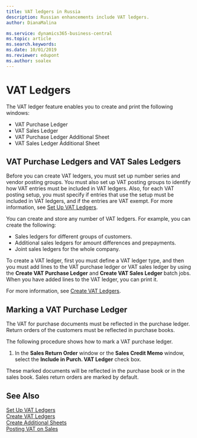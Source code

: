 ```yaml
---
title: VAT ledgers in Russia
description: Russian enhancements include VAT ledgers.
author: DianaMalina

ms.service: dynamics365-business-central
ms.topic: article
ms.search.keywords:
ms.date: 10/01/2019
ms.reviewer: edupont
ms.author: soalex
---
```


# VAT Ledgers

The VAT ledger feature enables you to create and print the following windows:

- VAT Purchase Ledger
- VAT Sales Ledger
- VAT Purchase Ledger Additional Sheet
- VAT Sales Ledger Additional Sheet

## VAT Purchase Ledgers and VAT Sales Ledgers

Before you can create VAT ledgers, you must set up number series and vendor posting groups. You must also set up VAT posting groups to identify how VAT entries must be included in VAT ledgers. Also, for each VAT posting setup, you must specify if entries that use the setup must be included in VAT ledgers, and if the entries are VAT exempt. For more information, see [Set Up VAT Ledgers](How-to-Set-Up-VAT-Ledgers.md).

You can create and store any number of VAT ledgers. For example, you can create the following: 

- Sales ledgers for different groups of customers.
- Additional sales ledgers for amount differences and prepayments.
- Joint sales ledgers for the whole company.

To create a VAT ledger, first you must define a VAT ledger type, and then you must add lines to the VAT purchase ledger or VAT sales ledger by using the **Create VAT Purchase Ledger** and **Create VAT Sales Ledger** batch jobs. When you have added lines to the VAT ledger, you can print it.

For more information, see [Create VAT Ledgers](How-to-Create-VAT-Ledgers.md).

## Marking a VAT Purchase Ledger

The VAT for purchase documents must be reflected in the purchase ledger. Return orders of the customers must be reflected in purchase books.

The following procedure shows how to mark a VAT purchase ledger. 

1. In the **Sales Return Order** window or the **Sales Credit Memo** window, select the **Include in Purch. VAT Ledger** check box.

These marked documents will be reflected in the purchase book or in the sales book. Sales return orders are marked by default.

## See Also

[Set Up VAT Ledgers](How-to-Set-Up-VAT-Ledgers.md)  
[Create VAT Ledgers](How-to-Create-VAT-Ledgers.md)  
[Create Additional Sheets](How-to-Create-Additional-Sheets.md)  
[Posting VAT on Sales](Posting-VAT-on-Sales.md)  
